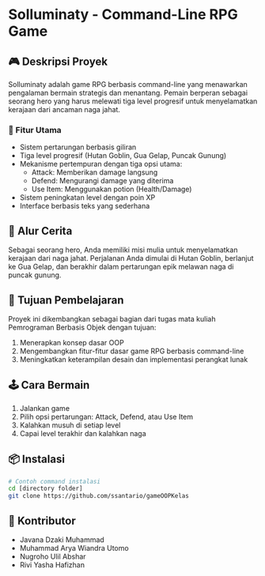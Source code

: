 # Solluminaty - Command-Line RPG Game

## 🎮 Deskripsi Proyek

Solluminaty adalah game RPG berbasis command-line yang menawarkan pengalaman bermain strategis dan menantang. Pemain berperan sebagai seorang hero yang harus melewati tiga level progresif untuk menyelamatkan kerajaan dari ancaman naga jahat.

### 🌟 Fitur Utama
- Sistem pertarungan berbasis giliran
- Tiga level progresif (Hutan Goblin, Gua Gelap, Puncak Gunung)
- Mekanisme pertempuran dengan tiga opsi utama:
  - Attack: Memberikan damage langsung
  - Defend: Mengurangi damage yang diterima
  - Use Item: Menggunakan potion (Health/Damage)
- Sistem peningkatan level dengan poin XP
- Interface berbasis teks yang sederhana

## 📖 Alur Cerita

Sebagai seorang hero, Anda memiliki misi mulia untuk menyelamatkan kerajaan dari naga jahat. Perjalanan Anda dimulai di Hutan Goblin, berlanjut ke Gua Gelap, dan berakhir dalam pertarungan epik melawan naga di puncak gunung.

## 🎯 Tujuan Pembelajaran

Proyek ini dikembangkan sebagai bagian dari tugas mata kuliah Pemrograman Berbasis Objek dengan tujuan:
1. Menerapkan konsep dasar OOP
2. Mengembangkan fitur-fitur dasar game RPG berbasis command-line
3. Meningkatkan keterampilan desain dan implementasi perangkat lunak

## 🕹️ Cara Bermain

1. Jalankan game
2. Pilih opsi pertarungan: Attack, Defend, atau Use Item
3. Kalahkan musuh di setiap level
4. Capai level terakhir dan kalahkan naga

## 📦 Instalasi

```bash
# Contoh command instalasi
cd [directory folder]
git clone https://github.com/ssantario/gameOOPKelas
```

## 👥 Kontributor

- Javana Dzaki Muhammad 
- Muhammad Arya Wiandra Utomo
- Nugroho Ulil Abshar
- Rivi Yasha Hafizhan
